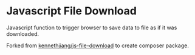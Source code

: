 # Javascript File Download

Javascript function to trigger browser to save data to file as if it was downloaded.

Forked from [kennethjiang/js-file-download](https://github.com/kennethjiang/js-file-download) to create composer package.
